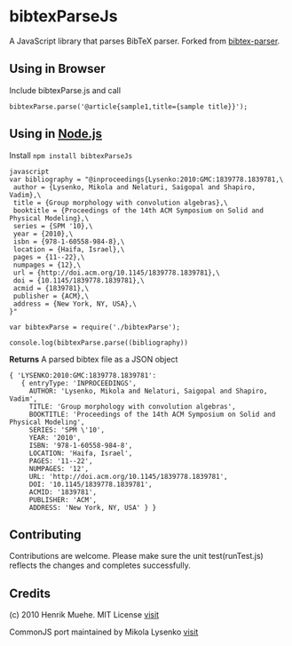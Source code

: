 bibtexParseJs
=============
A JavaScript library that parses BibTeX parser. Forked from 
[bibtex-parser](https://github.com/mikolalysenko/bibtex-parser).


## Using in Browser
Include bibtexParse.js and call 
```
bibtexParse.parse('@article{sample1,title={sample title}}');
```

## Using in [Node.js](http://nodejs.org/)
Install     ```npm install bibtexParseJs```

```
javascript
var bibliography = "@inproceedings{Lysenko:2010:GMC:1839778.1839781,\
 author = {Lysenko, Mikola and Nelaturi, Saigopal and Shapiro, Vadim},\
 title = {Group morphology with convolution algebras},\
 booktitle = {Proceedings of the 14th ACM Symposium on Solid and Physical Modeling},\
 series = {SPM '10},\
 year = {2010},\
 isbn = {978-1-60558-984-8},\
 location = {Haifa, Israel},\
 pages = {11--22},\
 numpages = {12},\
 url = {http://doi.acm.org/10.1145/1839778.1839781},\
 doi = {10.1145/1839778.1839781},\
 acmid = {1839781},\
 publisher = {ACM},\
 address = {New York, NY, USA},\
}"

var bibtexParse = require('./bibtexParse');

console.log(bibtexParse.parse((bibliography))
``` 

**Returns** A parsed bibtex file as a JSON object

```
{ 'LYSENKO:2010:GMC:1839778.1839781': 
   { entryType: 'INPROCEEDINGS',
     AUTHOR: 'Lysenko, Mikola and Nelaturi, Saigopal and Shapiro, Vadim',
     TITLE: 'Group morphology with convolution algebras',
     BOOKTITLE: 'Proceedings of the 14th ACM Symposium on Solid and Physical Modeling',
     SERIES: 'SPM \'10',
     YEAR: '2010',
     ISBN: '978-1-60558-984-8',
     LOCATION: 'Haifa, Israel',
     PAGES: '11--22',
     NUMPAGES: '12',
     URL: 'http://doi.acm.org/10.1145/1839778.1839781',
     DOI: '10.1145/1839778.1839781',
     ACMID: '1839781',
     PUBLISHER: 'ACM',
     ADDRESS: 'New York, NY, USA' } }

```

## Contributing
   Contributions are welcome. Please make sure the unit test(runTest.js) reflects the
   changes and completes successfully. 


## Credits
(c) 2010 Henrik Muehe.  MIT License 
[visit](https://code.google.com/p/bibtex-js/)


CommonJS port maintained by Mikola Lysenko 
[visit](https://github.com/mikolalysenko/bibtex-parser)
